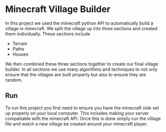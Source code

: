 # Minecraft Village Builder
In this project we used the minecraft python API to automatically build a village in minecraft. We split the village up into three sections and created them individually. These sections include
* Terrain
* Paths
* Houses

We then combined these three sections together to create our final village builder. In all sections we use many algorithms and techniques to not only ensure that the villages are built properly but also to ensure they are random.
## Run
To run this project you first need to ensure you have the minecraft side set up properly on your local computer. This includes making your server compatiable with the minecraft API. Once this is done simply run the village file and watch a new village be created around your minecraft player.
